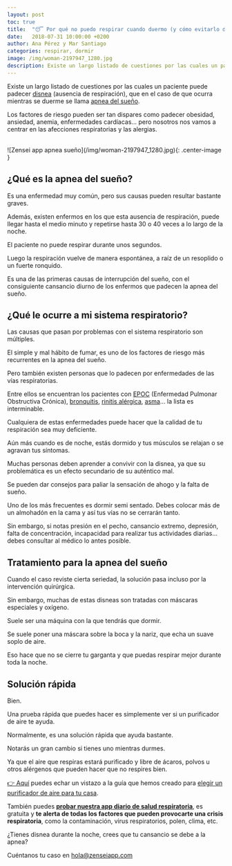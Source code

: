 ```yaml
---
layout: post
toc: true
title:  "😴 Por qué no puedo respirar cuando duermo (y cómo evitarlo de forma sencilla)"
date:   2018-07-31 10:00:00 +0200
author: Ana Pérez y Mar Santiago
categories: respirar, dormir
image: /img/woman-2197947_1280.jpg
description: Existe un largo listado de cuestiones por las cuales un paciente puede padecer disnea (ausencia de respiración), que en el caso de que ocurra...
---
```


Existe un largo listado de cuestiones por las cuales un paciente puede padecer [disnea](https://es.wikipedia.org/wiki/Disnea) (ausencia de respiración), que en el caso de que ocurra mientras se duerme se llama [apnea del sueño](https://medlineplus.gov/spanish/sleepapnea.html).

Los factores de riesgo pueden ser tan dispares como padecer obesidad, ansiedad, anemia, enfermedades cardíacas… pero nosotros nos vamos a centrar en las afecciones respiratorias y las alergias.

<br>
![Zensei app apnea sueño](/img/woman-2197947_1280.jpg){: .center-image }
<br>

## **¿Qué es la apnea del sueño?**

Es una enfermedad muy común, pero sus causas pueden resultar bastante graves. 

Además, existen enfermos en los que esta ausencia de respiración, puede llegar hasta el medio minuto y repetirse hasta 30 o 40 veces a lo largo de la noche.

El paciente no puede respirar durante unos segundos. 

Luego la respiración vuelve de manera espontánea, a raíz de un resoplido o un fuerte ronquido. 

Es una de las primeras causas de interrupción del sueño, con el consiguiente cansancio diurno de los enfermos que padecen la apnea del sueño.

## **¿Qué le ocurre a mi sistema respiratorio?**

Las causas que pasan por problemas con el sistema respiratorio son múltiples. 

El simple y mal hábito de fumar, es uno de los factores de riesgo más recurrentes en la apnea del sueño. 

Pero también existen personas que lo padecen por enfermedades de las vías respiratorias.

Entre ellos se encuentran los pacientes con [EPOC](https://www.mayoclinic.org/es-es/diseases-conditions/copd/symptoms-causes/syc-20353679) (Enfermedad Pulmonar Obstructiva Crónica), [bronquitis](https://es.wikipedia.org/wiki/Bronquitis), [rinitis alérgica](https://medlineplus.gov/spanish/hayfever.html), [asma](https://es.wikipedia.org/wiki/Asma)… la lista es interminable.

Cualquiera de estas enfermedades puede hacer que la calidad de tu respiración sea muy deficiente. 

Aún más cuando es de noche, estás dormido y tus músculos se relajan o se agravan tus síntomas.

Muchas personas deben aprender a convivir con la disnea, ya que su problemática es un efecto secundario de su auténtico mal. 

Se pueden dar consejos para paliar la sensación de ahogo y la falta de sueño. 

Uno de los más frecuentes es dormir semi sentado. Debes colocar más de un almohadón en la cama y así tus vías no se cerrarán tanto.

Sin embargo, si notas presión en el pecho, cansancio extremo, depresión, falta de concentración, incapacidad para realizar tus actividades diarias… debes consultar al médico lo antes posible.

## **Tratamiento para la apnea del sueño**

Cuando el caso reviste cierta seriedad, la solución pasa incluso por la intervención quirúrgica. 

Sin embargo, muchas de estas disneas son tratadas con máscaras especiales y oxígeno. 

Suele ser una máquina con la que tendrás que dormir.

Se suele poner una máscara sobre la boca y la nariz, que echa un suave soplo de aire. 

Eso hace que no se cierre tu garganta y que puedas respirar mejor durante toda la noche. 

## **Solución rápida**

Bien.

Una prueba rápida que puedes hacer es simplemente ver si un purificador de aire te ayuda.

Normalmente, es una solución rápida que ayuda bastante.

Notarás un gran cambio si tienes uno mientras durmes.

Ya que el aire que respiras estará purificado y libre de ácaros, polvos u otros alérgenos que pueden hacer que no respires bien.

<div class="section-cta">
<a href="/blog/2018/09/28/mejores-purificadores-aire-asma-comprar/">👉 Aquí</a> puedes echar un vistazo a la guía que hemos creado para <a href="/blog/2018/09/28/mejores-purificadores-aire-asma-comprar/"><bold>elegir un purificador de aire para tu casa</bold></a>.
</div>

También puedes **[probar nuestra app diario de salud respiratoria](https://zenseiapp.com)**, es gratuita y **te alerta de todas los factores que pueden provocarte una crisis respiratoria**, como la contaminación, virus respiratorios, polen, clima, etc.

¿Tienes disnea durante la noche, crees que tu cansancio se debe a la apnea? 

Cuéntanos tu caso en hola@zenseiapp.com
